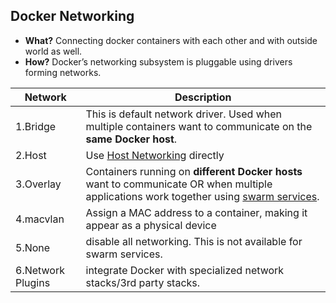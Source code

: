 ## Docker Networking
- **What?** Connecting docker containers with each other and with outside world as well.
- **How?** Docker’s networking subsystem is pluggable using drivers forming networks.

|Network|Description|
|---|---|
|1.Bridge|This is default network driver. Used when multiple containers want to communicate on the **same Docker host**.|
|2.Host|Use [Host Networking]() directly|
|3.Overlay|Containers running on **different Docker hosts** want to communicate OR when multiple applications work together using [swarm services]().|
|4.macvlan|Assign a MAC address to a container, making it appear as a physical device|
|5.None|disable all networking. This is not available for swarm services.|
|6.Network Plugins|integrate Docker with specialized network stacks/3rd party stacks.|

